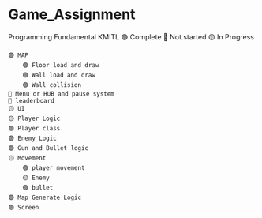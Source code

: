 # Game_Assignment
 Programming Fundamental KMITL
🟢 Complete
🔴 Not started
🟡 In Progress


	🟢 MAP
		🟢 Floor load and draw
		🟢 Wall load and draw
		🟢 Wall collision
	🔴 Menu or HUB and pause system
	🔴 leaderboard
	🟡 UI
	🟡 Player Logic
	🟢 Player class
	🟢 Enemy Logic
	🟢 Gun and Bullet logic
	🟡 Movement
		🟢 player movement
		🟡 Enemy
		🟢 bullet
	🟢 Map Generate Logic
	🟢 Screen

